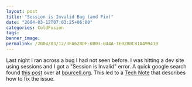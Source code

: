 ```yaml
---
layout: post
title: "Session is Invalid Bug (and Fix)"
date: "2004-03-12T07:03:25+06:00"
categories: ColdFusion 
tags: 
banner_image: 
permalink: /2004/03/12/3FA628DF-0803-044A-1E0280C81A499410
---
```


Last night I ran across a bug I had not seen before. I was hitting a dev site using sessions and I got a "Session is Invalid" error. A quick google search found <a href="http://www.bpurcell.org/blog/index.cfm?mode=entry&entry=994">this post</a> over at <a href="http://www.bpurcell.org">bpurcell.org</a>. This led to a <a href="http://www.macromedia.com/support/coldfusion/ts/documents/session_invalid_j2ee.htm">Tech Note</a> that describes how to fix the issue.